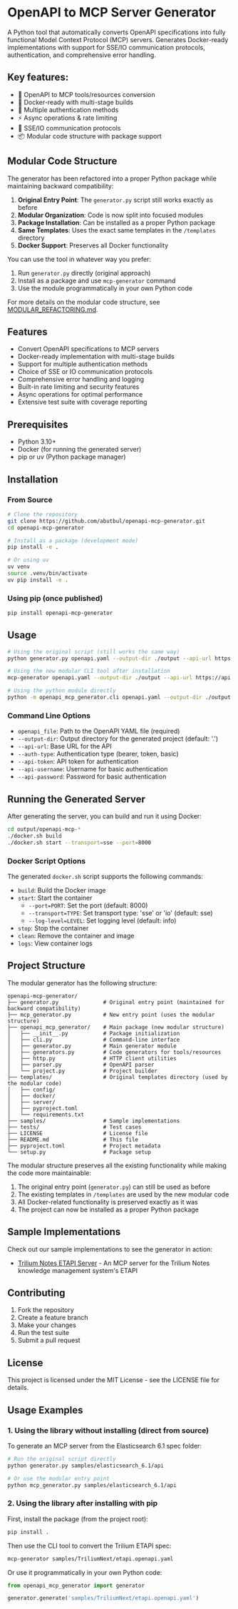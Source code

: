# OpenAPI to MCP Server Generator

A Python tool that automatically converts OpenAPI specifications into fully functional Model Context Protocol (MCP) servers. Generates Docker-ready implementations with support for SSE/IO communication protocols, authentication, and comprehensive error handling.

## Key features:

- 🔄 OpenAPI to MCP tools/resources conversion
- 🐳 Docker-ready with multi-stage builds
- 🔐 Multiple authentication methods
- ⚡ Async operations & rate limiting
- 📡 SSE/IO communication protocols
- 📦 Modular code structure with package support

## Modular Code Structure

The generator has been refactored into a proper Python package while maintaining backward compatibility:

1. **Original Entry Point**: The `generator.py` script still works exactly as before
2. **Modular Organization**: Code is now split into focused modules
3. **Package Installation**: Can be installed as a proper Python package
4. **Same Templates**: Uses the exact same templates in the `/templates` directory
5. **Docker Support**: Preserves all Docker functionality

You can use the tool in whatever way you prefer:
1. Run `generator.py` directly (original approach)
2. Install as a package and use `mcp-generator` command
3. Use the module programmatically in your own Python code

For more details on the modular code structure, see [MODULAR_REFACTORING.md](MODULAR_REFACTORING.md).

## Features

- Convert OpenAPI specifications to MCP servers
- Docker-ready implementation with multi-stage builds
- Support for multiple authentication methods
- Choice of SSE or IO communication protocols
- Comprehensive error handling and logging
- Built-in rate limiting and security features
- Async operations for optimal performance
- Extensive test suite with coverage reporting

## Prerequisites

- Python 3.10+
- Docker (for running the generated server)
- pip or uv (Python package manager)

## Installation

### From Source

```bash
# Clone the repository
git clone https://github.com/abutbul/openapi-mcp-generator.git
cd openapi-mcp-generator

# Install as a package (development mode)
pip install -e .

# Or using uv
uv venv
source .venv/bin/activate
uv pip install -e .
```

### Using pip (once published)

```bash
pip install openapi-mcp-generator
```

## Usage

```bash
# Using the original script (still works the same way)
python generator.py openapi.yaml --output-dir ./output --api-url https://api.example.com

# Using the new modular CLI tool after installation
mcp-generator openapi.yaml --output-dir ./output --api-url https://api.example.com

# Using the python module directly
python -m openapi_mcp_generator.cli openapi.yaml --output-dir ./output
```

### Command Line Options

- `openapi_file`: Path to the OpenAPI YAML file (required)
- `--output-dir`: Output directory for the generated project (default: '.')
- `--api-url`: Base URL for the API
- `--auth-type`: Authentication type (bearer, token, basic)
- `--api-token`: API token for authentication
- `--api-username`: Username for basic authentication
- `--api-password`: Password for basic authentication

## Running the Generated Server

After generating the server, you can build and run it using Docker:

```bash
cd output/openapi-mcp-*
./docker.sh build
./docker.sh start --transport=sse --port=8000
```

### Docker Script Options

The generated `docker.sh` script supports the following commands:

- `build`: Build the Docker image
- `start`: Start the container
  - `--port=PORT`: Set the port (default: 8000)
  - `--transport=TYPE`: Set transport type: 'sse' or 'io' (default: sse)
  - `--log-level=LEVEL`: Set logging level (default: info)
- `stop`: Stop the container
- `clean`: Remove the container and image
- `logs`: View container logs

## Project Structure

The modular generator has the following structure:

```
openapi-mcp-generator/
├── generator.py              # Original entry point (maintained for backward compatibility)
├── mcp_generator.py          # New entry point (uses the modular structure)
├── openapi_mcp_generator/    # Main package (new modular structure)
│   ├── __init__.py           # Package initialization
│   ├── cli.py                # Command-line interface
│   ├── generator.py          # Main generator module
│   ├── generators.py         # Code generators for tools/resources
│   ├── http.py               # HTTP client utilities
│   ├── parser.py             # OpenAPI parser
│   └── project.py            # Project builder
├── templates/                # Original templates directory (used by the modular code)
│   ├── config/
│   ├── docker/
│   ├── server/
│   ├── pyproject.toml
│   └── requirements.txt
├── samples/                  # Sample implementations
├── tests/                    # Test cases
├── LICENSE                   # License file
├── README.md                 # This file
├── pyproject.toml            # Project metadata
└── setup.py                  # Package setup
```

The modular structure preserves all the existing functionality while making the code more maintainable:

1. The original entry point (`generator.py`) can still be used as before
2. The existing templates in `/templates` are used by the new modular code
3. All Docker-related functionality is preserved exactly as it was
4. The project can now be installed as a proper Python package

## Sample Implementations

Check out our sample implementations to see the generator in action:

- [Trilium Notes ETAPI Server](./samples/TriliumNext/README.md) - An MCP server for the Trilium Notes knowledge management system's ETAPI

## Contributing

1. Fork the repository
2. Create a feature branch
3. Make your changes
4. Run the test suite
5. Submit a pull request

## License

This project is licensed under the MIT License - see the LICENSE file for details.

## Usage Examples

### 1. Using the library without installing (direct from source)

To generate an MCP server from the Elasticsearch 6.1 spec folder:

```bash
# Run the original script directly
python generator.py samples/elasticsearch_6.1/api

# Or use the modular entry point
python mcp_generator.py samples/elasticsearch_6.1/api
```

### 2. Using the library after installing with pip

First, install the package (from the project root):

```bash
pip install .
```

Then use the CLI tool to convert the Trilium ETAPI spec:

```bash
mcp-generator samples/TriliumNext/etapi.openapi.yaml
```

Or use it programmatically in your own Python code:

```python
from openapi_mcp_generator import generator

generator.generate('samples/TriliumNext/etapi.openapi.yaml')
```
